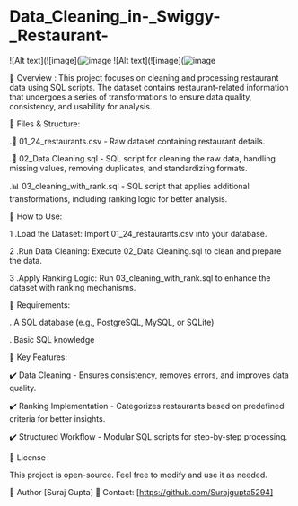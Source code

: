 # Data_Cleaning_in-_Swiggy-_Restaurant-

![Alt text](![image](![image](https://github.com/user-attachments/assets/d0ab9be2-3143-42ea-a54e-ea3b8613d639)
![Alt text](![image](![image](https://github.com/user-attachments/assets/bf3355df-e5ec-4c89-8cf6-e7673d7b31df)


📌 Overview :
      This project focuses on cleaning and processing restaurant data using SQL scripts. The dataset contains restaurant-related information that undergoes a series of transformations to ensure data quality, 
       consistency, and usability for analysis.

📂 Files & Structure:

.📄 01_24_restaurants.csv - Raw dataset containing restaurant details.

.📝 02_Data Cleaning.sql - SQL script for cleaning the raw data, handling missing values, removing duplicates, and standardizing formats.

.📊 03_cleaning_with_rank.sql - SQL script that applies additional transformations, including ranking logic for better analysis.

🚀 How to Use:

1 .Load the Dataset: Import 01_24_restaurants.csv into your database.

2 .Run Data Cleaning: Execute 02_Data Cleaning.sql to clean and prepare the data.

3 .Apply Ranking Logic: Run 03_cleaning_with_rank.sql to enhance the dataset with ranking mechanisms.

🔧 Requirements:

  . A SQL database (e.g., PostgreSQL, MySQL, or SQLite)

  . Basic SQL knowledge

🎯 Key Features:

✔️ Data Cleaning - Ensures consistency, removes errors, and improves data quality.

✔️ Ranking Implementation - Categorizes restaurants based on predefined criteria for better insights.

✔️ Structured Workflow - Modular SQL scripts for step-by-step processing.

📜 License

This project is open-source. Feel free to modify and use it as needed.

👤 Author
[Suraj Gupta]
📧 Contact: [https://github.com/Surajgupta5294]

